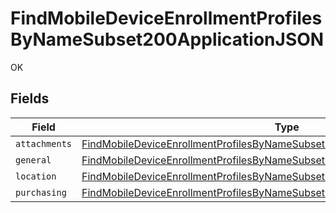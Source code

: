 # FindMobileDeviceEnrollmentProfilesByNameSubset200ApplicationJSON

OK


## Fields

| Field                                                                                                                                                                                   | Type                                                                                                                                                                                    | Required                                                                                                                                                                                | Description                                                                                                                                                                             |
| --------------------------------------------------------------------------------------------------------------------------------------------------------------------------------------- | --------------------------------------------------------------------------------------------------------------------------------------------------------------------------------------- | --------------------------------------------------------------------------------------------------------------------------------------------------------------------------------------- | --------------------------------------------------------------------------------------------------------------------------------------------------------------------------------------- |
| `attachments`                                                                                                                                                                           | [FindMobileDeviceEnrollmentProfilesByNameSubset200ApplicationJSONAttachments](../../models/operations/findmobiledeviceenrollmentprofilesbynamesubset200applicationjsonattachments.md)[] | :heavy_minus_sign:                                                                                                                                                                      | N/A                                                                                                                                                                                     |
| `general`                                                                                                                                                                               | [FindMobileDeviceEnrollmentProfilesByNameSubset200ApplicationJSONGeneral](../../models/operations/findmobiledeviceenrollmentprofilesbynamesubset200applicationjsongeneral.md)           | :heavy_minus_sign:                                                                                                                                                                      | N/A                                                                                                                                                                                     |
| `location`                                                                                                                                                                              | [FindMobileDeviceEnrollmentProfilesByNameSubset200ApplicationJSONLocation](../../models/operations/findmobiledeviceenrollmentprofilesbynamesubset200applicationjsonlocation.md)         | :heavy_minus_sign:                                                                                                                                                                      | N/A                                                                                                                                                                                     |
| `purchasing`                                                                                                                                                                            | [FindMobileDeviceEnrollmentProfilesByNameSubset200ApplicationJSONPurchasing](../../models/operations/findmobiledeviceenrollmentprofilesbynamesubset200applicationjsonpurchasing.md)     | :heavy_minus_sign:                                                                                                                                                                      | N/A                                                                                                                                                                                     |